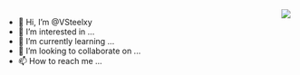 <img align="right" src="https://github-readme-stats.vercel.app/api?username=VSteelxy&show_icons=true&icon_color=CE1D2D&text_color=718096&bg_color=ffffff&hide_title=true" />

- 👋 Hi, I’m @VSteelxy
- 👀 I’m interested in ...
- 🌱 I’m currently learning ...
- 💞️ I’m looking to collaborate on ...
- 📫 How to reach me ...

<!---
VSteelxy/VSteelxy is a ✨ special ✨ repository because its `README.md` (this file) appears on your GitHub profile.
You can click the Preview link to take a look at your changes.
--->
